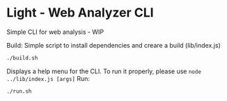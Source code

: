 <!-- TODO: Write better README -->

# Light - Web Analyzer CLI
Simple CLI for web analysis - WIP

Build:
Simple script to install dependencies and creare a build (lib/index.js)
```bash
./build.sh
```

Displays a help menu for the CLI. To run it properly, please use `node ../lib/index.js [args]`
Run:
```bash
./run.sh
```